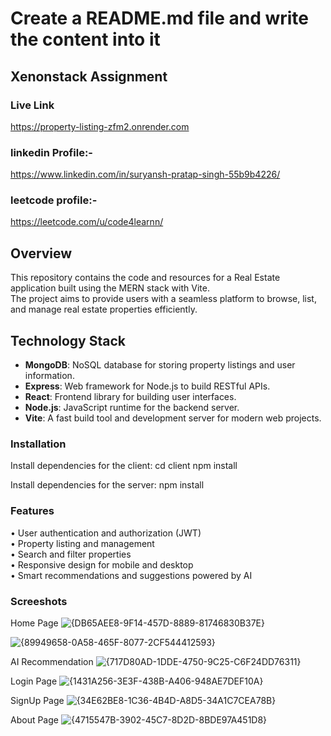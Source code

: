# Create a README.md file and write the content into it
## Xenonstack Assignment

### Live Link
https://property-listing-zfm2.onrender.com

### linkedin Profile:-
https://www.linkedin.com/in/suryansh-pratap-singh-55b9b4226/

### leetcode profile:-
https://leetcode.com/u/code4learnn/

## Overview
This repository contains the code and resources for a Real Estate application built using the MERN stack with Vite.</br> The project aims to provide users with a seamless platform to browse, list, and manage real estate properties efficiently.

## Technology Stack
- **MongoDB**: NoSQL database for storing property listings and user information.
- **Express**: Web framework for Node.js to build RESTful APIs.
- **React**: Frontend library for building user interfaces.
- **Node.js**: JavaScript runtime for the backend server.
- **Vite**: A fast build tool and development server for modern web projects.

### Installation
Install dependencies for the client:
cd client
npm install

Install dependencies for the server:
npm install

### Features
• User authentication and authorization (JWT) <br/>
• Property listing and management <br/>
• Search and filter properties <br/>
• Responsive design for mobile and desktop <br/>
• Smart recommendations and suggestions powered by AI <br/>

### Screeshots
Home Page
![{DB65AEE8-9F14-457D-8889-81746830B37E}](https://github.com/user-attachments/assets/f515bccb-d121-4358-b3b9-9830f54c565e)

![{89949658-0A58-465F-8077-2CF544412593}](https://github.com/user-attachments/assets/ab7bce45-9f03-4247-a4ae-065f43d3795b)

AI Recommendation
![{717D80AD-1DDE-4750-9C25-C6F24DD76311}](https://github.com/user-attachments/assets/2a72c001-4dec-438c-b19c-a2b6504edf46)

Login Page
![{1431A256-3E3F-438B-A406-948AE7DEF10A}](https://github.com/user-attachments/assets/0958a395-86be-40c1-be4a-ba7ad08c2b10)

SignUp Page
![{34E62BE8-1C36-4B4D-A8D5-34A1C7CEA78B}](https://github.com/user-attachments/assets/60adb90d-2694-4644-af75-15969b37a7fb)

About Page
![{4715547B-3902-45C7-8D2D-8BDE97A451D8}](https://github.com/user-attachments/assets/9d555e01-0074-4b17-a7b3-0ede4f525b28)








